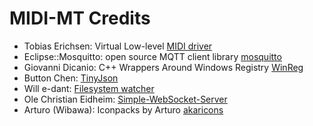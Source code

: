 MIDI-MT Credits
=========================

* Tobias Erichsen: Virtual Low-level [MIDI driver](www.tobias-erichsen.de)  
* Eclipse::Mosquitto: open source MQTT client library [mosquitto](https://github.com/eclipse/mosquitto)  
* Giovanni Dicanio: C++ Wrappers Around Windows Registry [WinReg](https://github.com/GiovanniDicanio/WinReg)  
* Button Chen: [TinyJson](https://github.com/button-chen/tinyjson)  
* Will e-dant: [Filesystem watcher](https://github.com/e-dant/watcher)  
* Ole Christian Eidheim: [Simple-WebSocket-Server](https://gitlab.com/eidheim/Simple-WebSocket-Server)  
* Arturo (Wibawa): Iconpacks by Arturo [akaricons](https://akaricons.com)  
